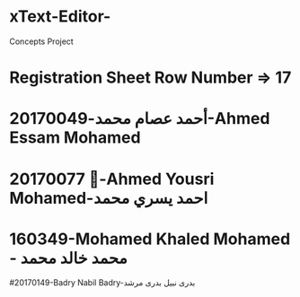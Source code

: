 # xText-Editor-
Concepts Project

# Registration Sheet Row Number => 17

# أحمد عصام محمد-20170049-Ahmed Essam Mohamed
# 20170077 -ِAhmed Yousri Mohamed-احمد يسري محمد
# 160349-Mohamed Khaled Mohamed - محمد خالد محمد
#20170149-Badry Nabil Badry-بدرى نبيل بدرى مرشد